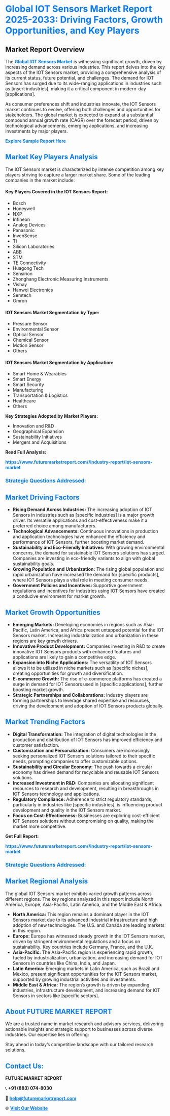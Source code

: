 <h1 style="color: #007BFF;">Global IOT Sensors Market Report 2025-2033: Driving Factors, Growth Opportunities, and Key Players</h1>

<section id="overview">
<h2>Market Report Overview</h2>
<p>The <a href="https://www.futuremarketreport.com//industry-report/iot-sensors-market" style="color: #007BFF; text-decoration: none;"><strong>Global IOT Sensors Market</strong></a> is witnessing significant growth, driven by increasing demand across various industries. This report delves into the key aspects of the IOT Sensors market, providing a comprehensive analysis of its current status, future potential, and challenges. The demand for IOT Sensors has surged due to its wide-ranging applications in industries such as [insert industries], making it a critical component in modern-day [applications].</p>
<p>As consumer preferences shift and industries innovate, the IOT Sensors market continues to evolve, offering both challenges and opportunities for stakeholders. The global market is expected to expand at a substantial compound annual growth rate (CAGR) over the forecast period, driven by technological advancements, emerging applications, and increasing investments by major players.</p>
</section>

<section id="overview">
<p><a href="https://www.futuremarketreport.com//request-sample/reportId=75938" style="color: #007BFF; text-decoration: none;"><strong>Explore Sample Report Here</strong></a></p>
</section>

<section id="key-players">
<h2 style="color: #007BFF;">Market Key Players Analysis</h2>
<p>The IOT Sensors market is characterized by intense competition among key players striving to capture a larger market share. Some of the leading companies in the market include:</p>
<h4>Key Players Covered in the IOT Sensors Report:</h4>
<ul><li>Bosch</li><li>Honeywell</li><li>NXP</li><li>Infineon</li><li>Analog Devices</li><li>Panasonic</li><li>InvenSense</li><li>TI</li><li>Silicon Laboratories</li><li>ABB</li><li>STM</li><li>TE Connectivity</li><li>Huagong Tech</li><li>Sensirion</li><li>Zhonghang Electronic Measuring Instruments</li><li>Vishay</li><li>Hanwei Electronics</li><li>Semtech</li><li>Omron</li></ul>
<h4>IOT Sensors Market Segmentation by Type:</h4>
<ul><li>Pressure Sensor</li><li>Environmental Sensor</li><li>Optical Sensor</li><li>Chemical Sensor</li><li>Motion Sensor</li><li>Others</li></ul>

<h4>IOT Sensors Market Segmentation by Application:</h4>
<ul><li>Smart Home &amp; Wearables</li><li>Smart Energy</li><li>Smart Security</li><li>Manufacturing</li><li>Transportation &amp; Logistics</li><li>Healthcare</li><li>Others</li></ul>
<p><strong>Key Strategies Adopted by Market Players:</strong></p>
<ul>
<li>Innovation and R&D</li>
<li>Geographical Expansion</li>
<li>Sustainability Initiatives</li>
<li>Mergers and Acquisitions</li>
</ul>
</section>

<section>
<p><strong>Read Full Analysis: </strong></p><a href="https://www.futuremarketreport.com//industry-report/iot-sensors-market" style="color: #007BFF; text-decoration: none;"><strong>https://www.futuremarketreport.com//industry-report/iot-sensors-market</strong></a>
<h3 style="color: #007BFF;">Strategic Questions Addressed:</h3>
</section>

<section id="driving-factors">
<h2 style="color: #007BFF;">Market Driving Factors</h2>
<ul>
<li><strong>Rising Demand Across Industries:</strong> The increasing adoption of IOT Sensors in industries such as [specific industries] is a major growth driver. Its versatile applications and cost-effectiveness make it a preferred choice among manufacturers.</li>
<li><strong>Technological Advancements:</strong> Continuous innovations in production and application technologies have enhanced the efficiency and performance of IOT Sensors, further boosting market demand.</li>
<li><strong>Sustainability and Eco-Friendly Initiatives:</strong> With growing environmental concerns, the demand for sustainable IOT Sensors solutions has surged. Companies are investing in eco-friendly variants to align with global sustainability goals.</li>
<li><strong>Growing Population and Urbanization:</strong> The rising global population and rapid urbanization have increased the demand for [specific products], where IOT Sensors plays a vital role in meeting consumer needs.</li>
<li><strong>Government Policies and Incentives:</strong> Supportive government regulations and incentives for industries using IOT Sensors have created a conducive environment for market growth.</li>
</ul>
</section>

<section id="growth-opportunities">
<h2 style="color: #007BFF;">Market Growth Opportunities</h2>
<ul>
<li><strong>Emerging Markets:</strong> Developing economies in regions such as Asia-Pacific, Latin America, and Africa present untapped potential for the IOT Sensors market. Increasing industrialization and urbanization in these regions are key growth drivers.</li>
<li><strong>Innovative Product Development:</strong> Companies investing in R&D to create innovative IOT Sensors products with enhanced features and applications are likely to gain a competitive edge.</li>
<li><strong>Expansion into Niche Applications:</strong> The versatility of IOT Sensors allows it to be utilized in niche markets such as [specific niches], creating opportunities for growth and diversification.</li>
<li><strong>E-commerce Growth:</strong> The rise of e-commerce platforms has created a surge in demand for IOT Sensors used in [specific applications], further boosting market growth.</li>
<li><strong>Strategic Partnerships and Collaborations:</strong> Industry players are forming partnerships to leverage shared expertise and resources, driving the development and adoption of IOT Sensors products globally.</li>
</ul>
</section>

<section id="trending-factors">
<h2 style="color: #007BFF;">Market Trending Factors</h2>
<ul>
<li><strong>Digital Transformation:</strong> The integration of digital technologies in the production and distribution of IOT Sensors has improved efficiency and customer satisfaction.</li>
<li><strong>Customization and Personalization:</strong> Consumers are increasingly seeking personalized IOT Sensors solutions tailored to their specific needs, prompting companies to offer customizable options.</li>
<li><strong>Sustainability and Circular Economy:</strong> The push towards a circular economy has driven demand for recyclable and reusable IOT Sensors solutions.</li>
<li><strong>Increased Investment in R&D:</strong> Companies are allocating significant resources to research and development, resulting in breakthroughs in IOT Sensors technology and applications.</li>
<li><strong>Regulatory Compliance:</strong> Adherence to strict regulatory standards, particularly in industries like [specific industries], is influencing product development and quality in the IOT Sensors market.</li>
<li><strong>Focus on Cost-Effectiveness:</strong> Businesses are exploring cost-efficient IOT Sensors solutions without compromising on quality, making the market more competitive.</li>
</ul>
</section>

<section>
<p><strong>Get Full Report: </strong></p><a href="https://www.futuremarketreport.com//industry-report/iot-sensors-market" style="color: #007BFF; text-decoration: none;"><strong>https://www.futuremarketreport.com//industry-report/iot-sensors-market</strong></a>
<h3 style="color: #007BFF;">Strategic Questions Addressed:</h3>
</section>


<section id="regional-analysis">
<h2 style="color: #007BFF;">Market Regional Analysis</h2>
<p>The global IOT Sensors market exhibits varied growth patterns across different regions. The key regions analyzed in this report include North America, Europe, Asia-Pacific, Latin America, and the Middle East & Africa:</p>
<ul>
<li><strong>North America:</strong> This region remains a dominant player in the IOT Sensors market due to its advanced industrial infrastructure and high adoption of new technologies. The U.S. and Canada are leading markets in this region.</li>
<li><strong>Europe:</strong> Europe has witnessed steady growth in the IOT Sensors market, driven by stringent environmental regulations and a focus on sustainability. Key countries include Germany, France, and the U.K.</li>
<li><strong>Asia-Pacific:</strong> The Asia-Pacific region is experiencing rapid growth, fueled by industrialization, urbanization, and increasing demand for IOT Sensors in countries like China, India, and Japan.</li>
<li><strong>Latin America:</strong> Emerging markets in Latin America, such as Brazil and Mexico, present significant opportunities for the IOT Sensors market, supported by growing industrial activities and investments.</li>
<li><strong>Middle East & Africa:</strong> The region’s growth is driven by expanding industries, infrastructure development, and increasing demand for IOT Sensors in sectors like [specific sectors].</li>
</ul>
</section>

<footer>
<h2 style="color: #007BFF;">About FUTURE MARKET REPORT</h2>
<p>We are a trusted name in market research and advisory services, delivering actionable insights and strategic support to businesses across diverse industries. Our expertise lies in offering:</p>

<p>Stay ahead in today’s competitive landscape with our tailored research solutions.</p>

<h2 style="color: #007BFF;">Contact Us:</h2>
<p><strong>FUTURE MARKET REPORT</strong></p>
<p>📞 <strong>+91 (883) 074-8030</strong></p>
<p>📧 <strong><a href="mailto:help@futuremarketreport.com" style="color: #007BFF;">help@futuremarketreport.com</a></strong></p>
<p>🌐 <strong><a href="https://www.futuremarketreport.com/" style="color: #007BFF;">Visit Our Website</a></strong></p>
</footer>